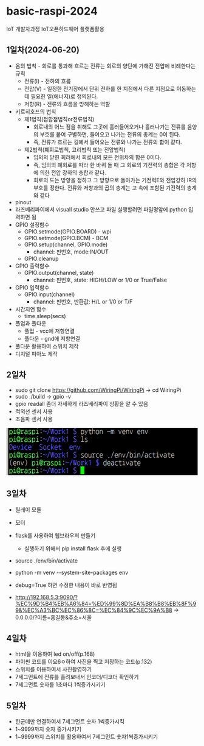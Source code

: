 # basic-raspi-2024
IoT 개발자과정 IoT오픈하드웨어 플랫폼활용

## 1일차(2024-06-20)
- 옴의 법칙 - 회로를 통과해 흐르는 전류는 회로의 양단에 가해진 전압에 비례한다는 규칙
    - 전류(I) - 전하의 흐름
    - 전압(V) - 일정한 전기장에서 단위 전하를 한 지점에서 다른 지점으로 이동하는데 필요한 일(에너지)로 정의된다.
    - 저항(R) - 전류의 흐름을 방해하는 역할
- 키르히호프의 법칙
    - 제1법칙(접합점법칙or전류법칙)
        - 회로내의 어느 점을 취해도 그곳에 흘러들어오거나 흘러나가는 전류를 음양의 부호를 붙여 구별하면, 들어오고 나가는 전류의 총계는 0이 된다.
        - 즉, 전류가 흐르는 길에서 들어오는 전류와 나가는 전류의 합이 같다.
    - 제2법칙(폐회로법칙, 고리법칙 또는 전압법칙)
        - 임의의 닫힌 회러에서 회로내의 모든 전위차의 합은 0이다.
        - 즉, 임의의 폐회로를 따라 한 바퀴 돌 때 그 회로의 기전력의 총합은 각 저항에 의한 전압 강하의 총합과 같다.
        - 회로의 도는 방향을 정하고 그 방향으로 돌아가는 기전력E와 전압강하 IR의 부호를 정한다. 전류와 저항과의 곱의 총계는 고 속에 포함된 기전력의 총계와 같다
- pinout
- 라즈베리파이에서 visuall studio 안쓰고 파일 실행할려면 파일명앞에 python 입력하면 됨
- GPIO 설정함수
    - GPIO.setmode(GPIO.BOARD) - wpi
    - GPIO.setmode(GPIO.BCM) - BCM
    - GPIO.setup(channel, GPIO.mode)
        - channel: 핀번호, mode:IN/OUT
    - GPIO.cleanup
- GPIO 출력함수
    - GPIO.output(channel, state)
        - channel: 핀번호, state: HIGH/LOW or 1/0 or True/False
- GPIO 입력함수
    - GPIO.input(channel)
        - channel: 핀번호, 반환값: H/L or 1/0 or T/F
- 시간지연 함수
    - time.sleep(secs)
- 풀업과 풀다운
    - 풀업 - vcc에 저항연결
    - 풀다운 - gnd에 저항연결
- 풀다운 활용하여 스위치 제작
- 디지털 피아노 제작

## 2일차
- sudo git clone https://github.com/WiringPi/WiringPi -> cd WiringPi
- sudo ./build -> gpio -v
- gpio readall 좀더 자세하게 라즈베리파이 상황을 알 수 있음
- 적외선 센서 사용
- 초음파 센서 사용

![가상환경만드는법](https://raw.githubusercontent.com/been2525/basic-raspi-2024/main/image/%EA%B0%80%EC%83%81%ED%99%98%EA%B2%BD%EB%A7%8C%EB%93%9C%EB%8A%94%EB%B2%95.png)

## 3일차
- 릴레이 모듈

- 모터

- flask를 사용하여 웹브라우저 만들기
    - 실행하기 위해서 pip install flask 후에 실행

- source ./env/bin/activate
- python -m venv --system-site-packages env
- debug=True 하면 수정한 내용이 바로 반영됨
- http://192.168.5.3:9090/?%EC%9D%B4%EB%A6%84=%ED%99%8D%EA%B8%B8%EB%8F%99&%EC%A3%BC%EC%86%8C=%EC%84%9C%EC%9A%B8 -> 0.0.0.0/?이름=홍길동&주소=서울

## 4일차
- html을 이용하여 led on/off(p.168)
- 파이썬 코드를 이요6ㅇ하여 사진을 찍고 저장하는 코드(p.132)
- 스위치를 이용하여서 사진촬영하기
- 7세그먼트에 전류를 흘려보내서 인코더/디코더 확인하기
- 7세그먼트 숫자를 1초마다 1씩증가시키기

## 5일차
- 한군데만 연결하여서 7세그먼트 숫자 1씩증가시킥
- 1~9999까지 숫자 증가시키기
- 1~9999까지 스위치를 활용하여서 7세그먼트 숫자1씩증가시키기